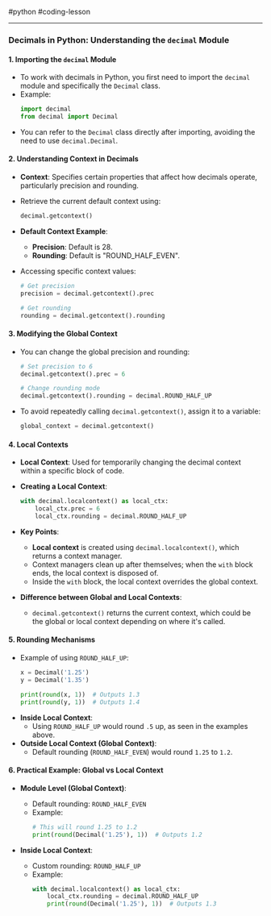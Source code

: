 #python #coding-lesson 

---
### Decimals in Python: Understanding the `decimal` Module

#### 1. **Importing the `decimal` Module**
   - To work with decimals in Python, you first need to import the `decimal` module and specifically the `Decimal` class.
   - Example:
     ```python
     import decimal
     from decimal import Decimal
     ```
   - You can refer to the `Decimal` class directly after importing, avoiding the need to use `decimal.Decimal`.

#### 2. **Understanding Context in Decimals**
   - **Context**: Specifies certain properties that affect how decimals operate, particularly precision and rounding.
   - Retrieve the current default context using:
     ```python
     decimal.getcontext()
     ```
   - **Default Context Example**:
     - **Precision**: Default is 28.
     - **Rounding**: Default is "ROUND_HALF_EVEN".

   - Accessing specific context values:
     ```python
     # Get precision
     precision = decimal.getcontext().prec
     
     # Get rounding
     rounding = decimal.getcontext().rounding
     ```

#### 3. **Modifying the Global Context**
   - You can change the global precision and rounding:
     ```python
     # Set precision to 6
     decimal.getcontext().prec = 6
     
     # Change rounding mode
     decimal.getcontext().rounding = decimal.ROUND_HALF_UP
     ```
   - To avoid repeatedly calling `decimal.getcontext()`, assign it to a variable:
     ```python
     global_context = decimal.getcontext()
     ```

#### 4. **Local Contexts**
   - **Local Context**: Used for temporarily changing the decimal context within a specific block of code.
   - **Creating a Local Context**:
     ```python
     with decimal.localcontext() as local_ctx:
         local_ctx.prec = 6
         local_ctx.rounding = decimal.ROUND_HALF_UP
     ```
   - **Key Points**:
     - **Local context** is created using `decimal.localcontext()`, which returns a context manager.
     - Context managers clean up after themselves; when the `with` block ends, the local context is disposed of.
     - Inside the `with` block, the local context overrides the global context.

   - **Difference between Global and Local Contexts**:
     - `decimal.getcontext()` returns the current context, which could be the global or local context depending on where it's called.

#### 5. **Rounding Mechanisms**
   - Example of using `ROUND_HALF_UP`:
     ```python
     x = Decimal('1.25')
     y = Decimal('1.35')
     
     print(round(x, 1))  # Outputs 1.3
     print(round(y, 1))  # Outputs 1.4
     ```
   - **Inside Local Context**:
     - Using `ROUND_HALF_UP` would round `.5` up, as seen in the examples above.
   - **Outside Local Context (Global Context)**:
     - Default rounding (`ROUND_HALF_EVEN`) would round `1.25` to `1.2`.

#### 6. **Practical Example: Global vs Local Context**
   - **Module Level (Global Context)**:
     - Default rounding: `ROUND_HALF_EVEN`
     - Example:
       ```python
       # This will round 1.25 to 1.2
       print(round(Decimal('1.25'), 1))  # Outputs 1.2
       ```

   - **Inside Local Context**:
     - Custom rounding: `ROUND_HALF_UP`
     - Example:
       ```python
       with decimal.localcontext() as local_ctx:
           local_ctx.rounding = decimal.ROUND_HALF_UP
           print(round(Decimal('1.25'), 1))  # Outputs 1.3
       ```